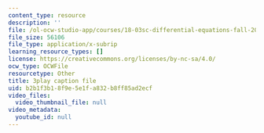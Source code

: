 ```yaml
---
content_type: resource
description: ''
file: /ol-ocw-studio-app/courses/18-03sc-differential-equations-fall-2011/b2b1f3b18f9e5e1fa832b8ff85ad2ecf_XDhJ8lVGbl8.vtt
file_size: 56106
file_type: application/x-subrip
learning_resource_types: []
license: https://creativecommons.org/licenses/by-nc-sa/4.0/
ocw_type: OCWFile
resourcetype: Other
title: 3play caption file
uid: b2b1f3b1-8f9e-5e1f-a832-b8ff85ad2ecf
video_files:
  video_thumbnail_file: null
video_metadata:
  youtube_id: null
---
```

